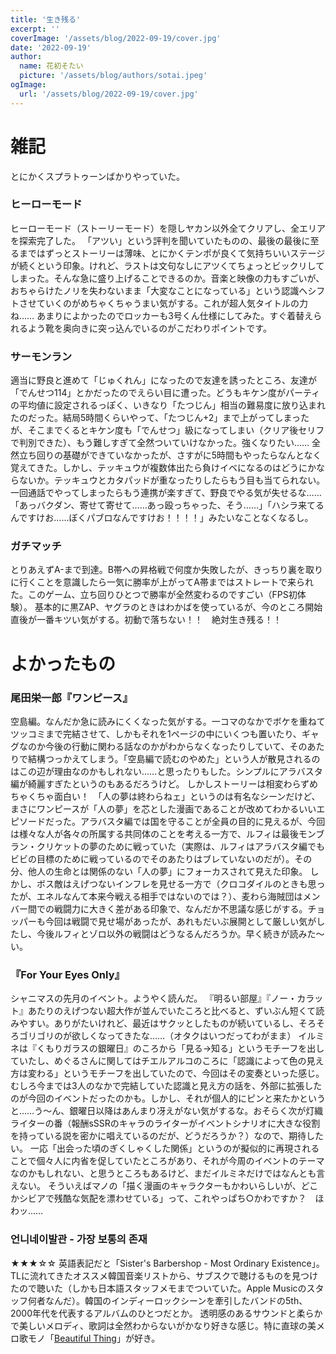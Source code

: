 ```yaml
---
title: '生き残る'
excerpt: ''
coverImage: '/assets/blog/2022-09-19/cover.jpg'
date: '2022-09-19'
author:
  name: 花初そたい
  picture: '/assets/blog/authors/sotai.jpeg'
ogImage:
  url: '/assets/blog/2022-09-19/cover.jpg'
---
```

# 雑記

とにかくスプラトゥーンばかりやっていた。

### ヒーローモード
ヒーローモード（ストーリーモード）を隠しヤカン以外全てクリアし、全エリアを探索完了した。
「アツい」という評判を聞いていたものの、最後の最後に至るまではずっとストーリーは薄味、とにかくテンポが良くて気持ちいいステージが続くという印象。けれど、ラストは文句なしにアツくてちょっとビックリしてしまった。そんな急に盛り上げることできるのか。音楽と映像の力もすごいが、おちゃらけたノリを失わないまま「大変なことになっている」という認識へシフトさせていくのがめちゃくちゃうまい気がする。これが超人気タイトルの力ね……
あまりによかったのでロッカーも3号くん仕様にしてみた。すぐ着替えられるよう靴を奥向きに突っ込んでいるのがこだわりポイントです。

### サーモンラン
適当に野良と進めて「じゅくれん」になったので友達を誘ったところ、友達が「でんせつ114」とかだったのでえらい目に遭った。どうもキケン度がパーティの平均値に設定されるっぽく、いきなり「たつじん」相当の難易度に放り込まれたのだった。結局5時間くらいやって、「たつじん+2」まで上がってしまったが、そこまでくるとキケン度も「でんせつ」級になってしまい（クリア後セリフで判別できた）、もう難しすぎて全然ついていけなかった。強くなりたい……
全然立ち回りの基礎ができていなかったが、さすがに5時間もやったらなんとなく覚えてきた。しかし、テッキュウが複数体出たら負けイベになるのはどうにかならないか。テッキュウとカタパッドが重なったりしたらもう目も当てられない。
一回通話でやってしまったらもう連携が楽すぎて、野良でやる気が失せるな……「あっバクダン、寄せて寄せて……あっ殴っちゃった、そう……」「ハシラ来てるんですけお……ぼくパブロなんですけお！！！！」みたいなことなくなるし。

### ガチマッチ
とりあえずA-まで到達。B帯への昇格戦で何度か失敗したが、きっちり裏を取りに行くことを意識したら一気に勝率が上がってA帯まではストレートで来られた。このゲーム、立ち回りひとつで勝率が全然変わるのですごい（FPS初体験）。
基本的に黒ZAP、ヤグラのときはわかばを使っているが、今のところ開始直後が一番キツい気がする。初動で落ちない！！　絶対生き残る！！

# よかったもの
### 尾田栄一郎『ワンピース』
空島編。なんだか急に読みにくくなった気がする。一コマのなかでボケを重ねてツッコミまで完結させて、しかもそれを1ページの中にいくつも置いたり、ギャグなのか今後の行動に関わる話なのかがわからなくなったりしていて、そのあたりで結構つっかえてしまう。「空島編で読むのやめた」という人が散見されるのはこの辺が理由なのかもしれない……と思ったりもした。シンプルにアラバスタ編が綺麗すぎたというのもあるだろうけど。
しかしストーリーは相変わらずめちゃくちゃ面白い！　「人の夢は終わらねェ」というのは有名なシーンだけど、まさにワンピースが「人の夢」を芯とした漫画であることが改めてわかるいいエピソードだった。アラバスタ編では国を守ることが全員の目的に見えるが、今回は様々な人が各々の所属する共同体のことを考える一方で、ルフィは最後モンブラン・クリケットの夢のために戦っていた（実際は、ルフィはアラバスタ編でもビビの目標のために戦っているのでそのあたりはブレていないのだが）。その分、他人の生命とは関係のない「人の夢」にフォーカスされて見えた印象。
しかし、ボス敵はえげつないインフレを見せる一方で（クロコダイルのときも思ったが、エネルなんて本来今戦える相手ではないのでは？）、麦わら海賊団はメンバー間での戦闘力に大きく差がある印象で、なんだか不思議な感じがする。チョッパーも今回は戦闘で見せ場があったが、あれもだいぶ展開として厳しい気がしたし、今後ルフィとゾロ以外の戦闘はどうなるんだろうか。早く続きが読みた～い。

### 『For Your Eyes Only』
シャニマスの先月のイベント。ようやく読んだ。
『明るい部屋』『ノー・カラット』あたりのえげつない超大作が並んでいたころと比べると、ずいぶん短くて読みやすい。ありがたいけれど、最近はサクッとしたものが続いているし、そろそろゴリゴリのが欲しくなってきたな……（オタクはいつだってわがまま）
イルミネは『くもりガラスの銀曜日』のころから「見る→知る」というモチーフを出していたし、めぐるさんに関してはチエルアルコのころに「認識によって色の見え方は変わる」というモチーフを出していたので、今回はその変奏といった感じ。むしろ今までは3人のなかで完結していた認識と見え方の話を、外部に拡張したのが今回のイベントだったのかも。しかし、それが個人的にピンと来たかというと……う～ん、銀曜日以降はあんまり冴えがない気がするな。おそらく次が灯織ライターの番（報酬sSSRのキャラのライターがイベントシナリオに大きな役割を持っている説を密かに唱えているのだが、どうだろうか？）なので、期待したい。
一応「出会った頃のぎくしゃくした関係」というのが擬似的に再現されることで個々人に内省を促していたところがあり、それが今周のイベントのテーマなのかもしれない、と思うところもあるけど、まだイルミネだけではなんとも言えない。
そういえばマノの「描く漫画のキャラクターもかわいらしいが、どこかシビアで残酷な気配を漂わせている」って、これやっぱち○かわですか？　ほわッ……

### 언니네이발관 - 가장 보통의 존재
★★★☆☆
英語表記だと「Sister's Barbershop - Most Ordinary Existence」。TLに流れてきたオススメ韓国音楽リストから、サブスクで聴けるものを見つけたので聴いた（しかも日本語スタッフメモまでついていた。Apple Musicのスタッフ何者なんだ）。韓国のインディーロックシーンを牽引したバンドの5th、2000年代を代表するアルバムのひとつだとか。
透明感のあるサウンドと柔らかで美しいメロディ、歌詞は全然わからないがかなり好きな感じ。特に直球の美メロ歌モノ「[Beautiful Thing](https://youtu.be/za_KRum1WQQ)」が好き。